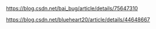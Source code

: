 https://blog.csdn.net/bai_bug/article/details/75647310

https://blog.csdn.net/blueheart20/article/details/44648667

